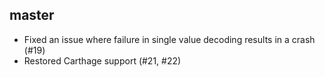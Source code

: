 ## master

- Fixed an issue where failure in single value decoding results in a crash (#19)
- Restored Carthage support (#21, #22)
